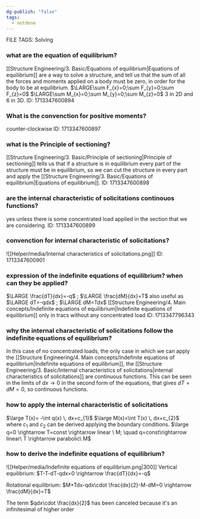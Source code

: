 ```yaml
---
dg-publish: "false"
tags:
  - notdone
---
```

FILE TAGS: Solving

### what are the equation of equilibrium? 
[[Structure Engineering/3. Basic/Equations of equilibrium|Equations of equilibrium]] are a way to solve a structure, and tell us that the sum of all the forces and moments applied on a body must be zero, in order for the body to be at equilibrium.
$\LARGE\sum F_{x}=0;\sum F_{y}=0;\sum F_{z}=0$
$\LARGE\sum M_{x}=0;\sum M_{y}=0;\sum M_{z}=0$
3 in 2D and 6 in 3D.
ID: 1713347600894


### What is the convenction for positive moments?
counter-clockwise 
ID: 1713347600897


### what is the Principle of sectioning?
[[Structure Engineering/3. Basic/Principle of sectioning|Principle of sectioning]] tells us that if a structure is in equilibrium every part of the structure must be in equilibrium, so we can cut the structure in every part and apply the [[Structure Engineering/3. Basic/Equations of equilibrium|Equations of equilibrium]].
ID: 1713347600898


### are the internal characteristic of solicitations continouos functions?
yes unless there is some concentrated load applied in the section that we are considering.
ID: 1713347600899


### convenction for internal characteristic of solicitations?
![[Helper/media/Internal characteristics of solicitations.png]]
ID: 1713347600901

### expression of the indefinite equations of equilibrium? when can they be applied?
$\LARGE \frac{dT}{dx}=-q$ ; $\LARGE \frac{dM}{dx}=T$ also useful as $\LARGE dT=-qdx$ ; $\LARGE dM=Tdx$
[[Structure Engineering/4. Main concepts/Indefinite equations of equilibrium|Indefinite equations of equilibrium]]
only in tracs without any concentrated load
ID: 1713347796343

### why the internal characteristic of solicitations follow the indefinite equations of equilibrium?
In this case of no concentrated loads, the only case in which we can apply the [[Structure Engineering/4. Main concepts/Indefinite equations of equilibrium|Indefinite equations of equilibrium]], the [[Structure Engineering/3. Basic/Internal characteristics of solicitations|internal characteristics of solicitations]] are continuous functions. 
This can be seen in the limits of $dx \rightarrow 0$ in the second form of the equations, that gives $dT=dM=0$, so continuous functions.

###  how to apply the internal characteristic of solicitations

$\large T(x)= -\int q(x) \, dx+c_{1}$
$\large M(x)=\int T(x) \, dx+c_{2}$
where $c_{1}$ and $c_{2}$ can be derived applying the boundary conditions. 
$\large q=0 \rightarrow T=const \rightarrow linear \ M; \quad q=const\rightarrow linear\ T \rightarrow parabolic\ M$
### how to derive the indefinite equations of equilibrium?
![[Helper/media/Indefinite equations of equilibrium.png|300]]
Vertical equilibrium:
$T-T-dT-qdx=0 \rightarrow \frac{dT}{dx}=-q$

Rotational equilibrium:
$M+Tdx-qdx\cdot \frac{dx}{2}-M-dM=0 \rightarrow \frac{dM}{dx}=T$

The term $qdx\cdot \frac{dx}{2}$ has been canceled because it's an infinitesimal of higher order 